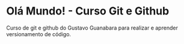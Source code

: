 # Olá Mundo! - Curso Git e Github

Curso de git e github do Gustavo Guanabara para realizar e aprender versionamento de código.
